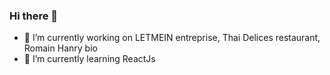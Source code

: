 ### Hi there 👋

- 🔭 I’m currently working on LETMEIN entreprise, Thai Delices restaurant, Romain Hanry bio 
- 🌱 I’m currently learning ReactJs

<!--
**SMONTONG/SMONTONG** is a ✨ _special_ ✨ repository because its `README.md` (this file) appears on your GitHub profile.

Here are some ideas to get you started:

- 🔭 I’m currently working on ...
- 🌱 I’m currently learning ...
- 👯 I’m looking to collaborate on ...
- 🤔 I’m looking for help with ...
- 💬 Ask me about ...
- 📫 How to reach me: ...
- 😄 Pronouns: ...
- ⚡ Fun fact: ...
-->
